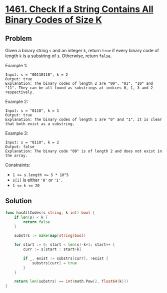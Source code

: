 # [1461. Check If a String Contains All Binary Codes of Size K](https://leetcode.com/problems/check-if-a-string-contains-all-binary-codes-of-size-k/)

## Problem

Given a binary string `s` and an integer `k`, return `true` if every binary code of length `k` is a substring of `s`. Otherwise, return `false`.

 

Example 1:

```
Input: s = "00110110", k = 2
Output: true
Explanation: The binary codes of length 2 are "00", "01", "10" and "11". They can be all found as substrings at indices 0, 1, 3 and 2 respectively.
```

Example 2:

```
Input: s = "0110", k = 1
Output: true
Explanation: The binary codes of length 1 are "0" and "1", it is clear that both exist as a substring. 
```

Example 3:

```
Input: s = "0110", k = 2
Output: false
Explanation: The binary code "00" is of length 2 and does not exist in the array.
``` 

Constraints:

- `1 <= s.length <= 5 * 10^5`
- `s[i]` is either `'0'` or `'1'`.
- `1 <= k <= 20`

## Solution

```go
func hasAllCodes(s string, k int) bool {
	if len(s) < k {
		return false
	}

	substrs := make(map[string]bool)

	for start := 0; start < len(s)-k+1; start++ {
		curr := s[start : start+k]

		if _, exist := substrs[curr]; !exist {
			substrs[curr] = true
		}
	}

	return len(substrs) == int(math.Pow(2, float64(k)))
}
```
